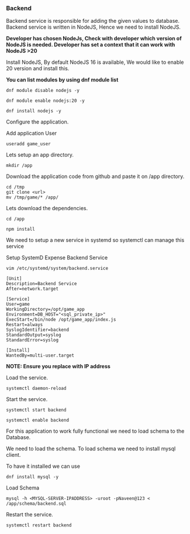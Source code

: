 ### Backend
Backend service is responsible for adding the given values to database. Backend service is written in NodeJS, Hence we need to install NodeJS.

**Developer has chosen NodeJs, Check with developer which version of NodeJS is needed. Developer has set a context that it can work with NodeJS >20**

Install NodeJS, By default NodeJS 16 is available, We would like to enable 20 version and install this.

**You can list modules by using dnf module list**

```
dnf module disable nodejs -y
```
```
dnf module enable nodejs:20 -y
```

```
dnf install nodejs -y
```

Configure the application.

Add application User
```
useradd game_user
```
Lets setup an app directory.


```
mkdir /app
```
Download the application code from github and paste it on /app directory.

```
cd /tmp
git clone <url>
mv /tmp/game/* /app/

```

Lets download the dependencies.

```
cd /app
```
```
npm install
```
We need to setup a new service in systemd so systemctl can manage this service

Setup SystemD Expense Backend Service
```
vim /etc/systemd/system/backend.service
```

```
[Unit]
Description=Backend Service
After=network.target

[Service]
User=game
WorkingDirectory=/opt/game_app
Environment=DB_HOST="<sql_private_ip>"
ExecStart=/bin/node /opt/game_app/index.js
Restart=always
SyslogIdentifier=backend
StandardOutput=syslog
StandardError=syslog

[Install]
WantedBy=multi-user.target

```

**NOTE: Ensure you replace <MYSQL-SERVER-IPADDRESS> with IP address**

Load the service.

```
systemctl daemon-reload
```

Start the service.
```
systemctl start backend
```
```
systemctl enable backend
```

For this application to work fully functional we need to load schema to the Database.

We need to load the schema. To load schema we need to install mysql client.

To have it installed we can use

```
dnf install mysql -y
```

Load Schema

```
mysql -h <MYSQL-SERVER-IPADDRESS> -uroot -pNaveen@123 < /app/schema/backend.sql
```

Restart the service.
```
systemctl restart backend
```
